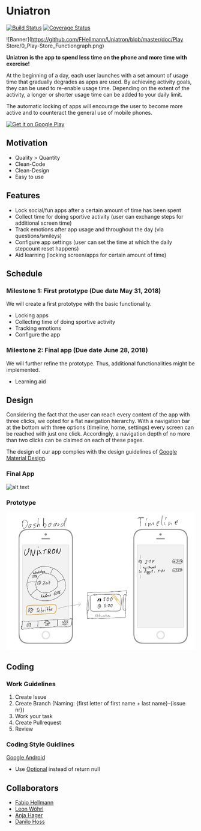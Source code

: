 # Uniatron
[![Build Status](https://travis-ci.org/FHellmann/Uniatron.svg?branch=master)](https://travis-ci.org/FHellmann/Uniatron)
[![Coverage Status](https://coveralls.io/repos/github/FHellmann/Uniatron/badge.svg?branch=master)](https://coveralls.io/github/FHellmann/Uniatron?branch=master)

![Banner](https://github.com/FHellmann/Uniatron/blob/master/doc/Play Store/0_Play-Store_Functiongraph.png)

**Uniatron is the app to spend less time on the phone and more time with exercise!**

At the beginning of a day, each user launches with a set amount of usage time that gradually degrades as apps are used. By achieving activity goals, they can be used to re-enable usage time. Depending on the extent of the activity, a longer or shorter usage time can be added to your daily limit.

The automatic locking of apps will encourage the user to become more active and to counteract the general use of mobile phones.

[![Get it on Google Play](https://play.google.com/intl/en_gb/badges/images/generic/en_badge_web_generic.png)](https://play.google.com/store/apps/details?id=com.edu.uni.augsburg.uniatron&pcampaignid=MKT-Other-global-all-co-prtnr-py-PartBadge-Mar2515-1)

## Motivation
- Quality > Quantity
- Clean-Code
- Clean-Design
- Easy to use

## Features
- Lock social/fun apps after a certain amount of time has been spent
- Collect time for doing sportive activity (user can exchange steps for additional screen time)
- Track emotions after app usage and throughout the day (via questions/smileys)
- Configure app settings (user can set the time at which the daily stepcount reset happens)
- Aid learning (locking screen/apps for certain amount of time)

## Schedule
### Milestone 1: First prototype (Due date May 31, 2018)
We will create a first prototype with the basic functionality.

- Locking apps
- Collecting time of doing sportive activity
- Tracking emotions
- Configure the app

### Milestone 2: Final app (Due date June 28, 2018)
We will further refine the prototype. Thus, additional functionalities might be implemented.

- Learning aid

## Design
Considering the fact that the user can reach every content of the app with three clicks, we opted for a flat navigation hierarchy. With a navigation bar at the bottom with three options (timeline, home, settings) every screen can be reached with just one click. Accordingly, a navigation depth of no more than two clicks can be claimed on each of these pages.

The design of our app complies with the design guidelines of [Google Material Design](https://material.io/guidelines/material-design/introduction.html).

### Final App
![alt text](https://github.com/FHellmann/Uniatron/blob/master/doc/Concepts/FinalApp.JPG)

### Prototype
![alt text](https://github.com/FHellmann/Uniatron/blob/master/doc/Concepts/Prototype.JPG)

## Coding

### Work Guidelines
1. Create Issue
2. Create Branch (Naming: {first letter of first name + last name}-{issue nr})
3. Work your task
4. Create Pullrequest
5. Review

### Coding Style Guidlines
[Google Android](https://source.android.com/setup/contribute/code-style)

- Use [Optional](http://www.baeldung.com/java-optional) instead of return null

## Collaborators
- [Fabio Hellmann](https://github.com/FHellmann)
- [Leon Wöhrl](https://github.com/leonpoint)
- [Anja Hager](https://github.com/anja-h)
- [Danilo Hoss](https://github.com/speedyhoopster3)














